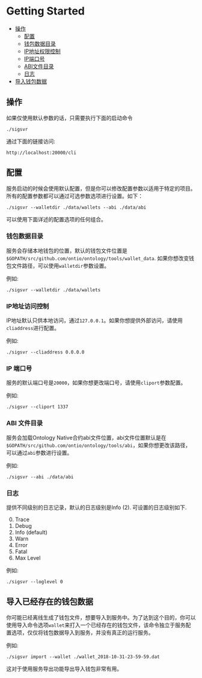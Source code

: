 # Getting Started

- [操作](#操作)
  - [配置](#配置)
  - [钱包数据目录](#钱包数据目录)
  - [IP地址权限控制](#IP地址权限控制)
  - [IP端口号](#IP端口号)
  - [ABI文件目录](#ABI文件目录)
  - [日志](#日志)
- [导入钱包数据](#导入钱包数据)

## 操作
如果仅使用默认参数的话，只需要执行下面的启动命令
```
./sigsvr
```
通过下面的链接访问:
```
http://localhost:20000/cli
```

## 配置
服务启动的时候会使用默认配置，但是你可以修改配置参数以适用于特定的项目。所有的配置参数都可以通过可选参数选项进行设置。如下：

```
./sigsvr --walletdir ./data/wallets --abi ./data/abi
```
可以使用下面详述的配置选项的任何组合。

### 钱包数据目录
服务会存储本地钱包的位置，默认的钱包文件位置是`$GOPATH/src/github.com/ontio/ontology/tools/wallet_data`. 如果你想改变钱包文件路径，可以使用`walletdir`参数设置。


例如:
```
./sigsvr --walletdir ./data/wallets
```

### IP地址访问控制

IP地址默认只供本地访问，通过`127.0.0.1`。如果你想提供外部访问，请使用`cliaddress`进行配置。

例如:
```
./sigsvr --cliaddress 0.0.0.0
```

### IP 端口号

服务的默认端口号是`20000`，如果你想更改端口号，请使用`cliport`参数配置。

例如:
```
./sigsvr --cliport 1337
```

### ABI 文件目录
服务会加载Ontology Native合约abi文件位置，abi文件位置默认是在`$GOPATH/src/github.com/ontio/ontology/tools/abi`，如果你想更改该路径，可以通过`abi`参数进行设置。

例如:
```
./sigsvr --abi ./data/abi
```

### 日志
提供不同级别的日志记录，默认的日志级别是Info (2). 可设置的日志级别如下.

0. Trace
1. Debug
2. Info (default)
3. Warn
4. Error
5. Fatal
6. Max Level

例如:
```
./sigsvr --loglevel 0
```

## 导入已经存在的钱包数据

你可能已经离线生成了钱包文件，想要导入到服务中。为了达到这个目的，你可以使用导入命令选项`wallet`来打入一个已经存在的钱包文件，该命令独立于服务配置选项，仅仅将钱包数据导入到服务，并没有真正的运行服务。

例如:
```
./sigsvr import --wallet ./wallet_2018-10-31-23-59-59.dat
```

这对于使用服务导出功能导出导入钱包非常有用。


